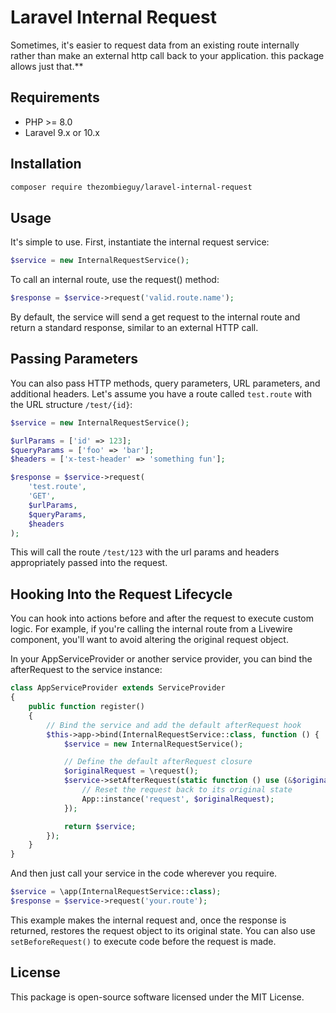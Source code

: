 # Laravel Internal Request

Sometimes, it's easier to request data from an existing route internally rather than make an external http call back to your application. this package allows just that.**

## Requirements

- PHP >= 8.0
- Laravel 9.x or 10.x

## Installation

```bash 
composer require thezombieguy/laravel-internal-request
```

## Usage

It's simple to use. First, instantiate the internal request service:

```php
$service = new InternalRequestService();
```

To call an internal route, use the request() method:

```php
$response = $service->request('valid.route.name');
```

By default, the service will send a get request to the internal route and return a standard response, similar to an external HTTP call.

## Passing Parameters
You can also pass HTTP methods, query parameters, URL parameters, and additional headers. Let's assume you have a route called `test.route` with the URL structure `/test/{id}`:

```php
$service = new InternalRequestService();

$urlParams = ['id' => 123];
$queryParams = ['foo' => 'bar'];
$headers = ['x-test-header' => 'something fun'];

$response = $service->request(
    'test.route',
    'GET',
    $urlParams,
    $queryParams,
    $headers
);
```

This will call the route `/test/123` with the url params and headers appropriately passed into the request.

## Hooking Into the Request Lifecycle

You can hook into actions before and after the request to execute custom logic. For example, if you're calling the internal route from a Livewire component, you'll want to avoid altering the original request object. 

In your AppServiceProvider or another service provider, you can bind the afterRequest to the service instance:
```php
class AppServiceProvider extends ServiceProvider
{
    public function register()
    {
        // Bind the service and add the default afterRequest hook
        $this->app->bind(InternalRequestService::class, function () {
            $service = new InternalRequestService();

            // Define the default afterRequest closure
            $originalRequest = \request();
            $service->setAfterRequest(static function () use (&$originalRequest) {
                // Reset the request back to its original state
                App::instance('request', $originalRequest);
            });

            return $service;
        });
    }
}
```
And then just call your service in the code wherever you require.

```php
$service = \app(InternalRequestService::class);
$response = $service->request('your.route');
```
This example makes the internal request and, once the response is returned, restores the request object to its original state. You can also use `setBeforeRequest()` to execute code before the request is made. 

## License

This package is open-source software licensed under the MIT License.